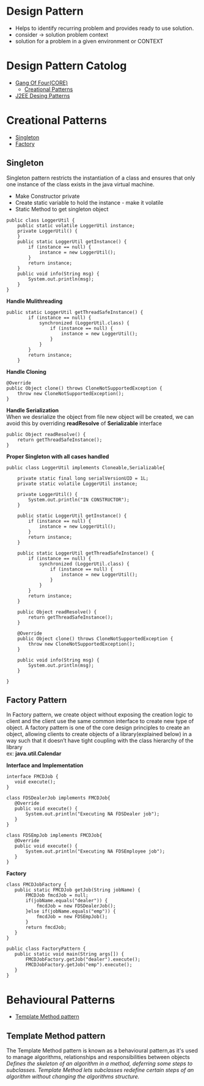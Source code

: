 # Design Pattern
* Helps to identify recurring problem and provides ready to use solution.
* consider -> solution problem context
* solution for a problem in a given environment or CONTEXT
# Design Pattern Catolog
* [Gang Of Four(CORE)](#core(gof)-design-patterns)
	* [Creational Patterns](#creational-patterns)
* [J2EE Desing Patterns](#j2ee-design-patterns)
	
# Creational Patterns
* [Singleton](#singleton-pattern)
* [Factory](#factory-pattern)
## Singleton
Singleton pattern restricts the instantiation of a class and ensures that only one instance of the class exists in the java virtual machine.
* Make Constructor private
* Create static variable to hold the instance - make it volatile
* Static Method to get singleton object

```
public class LoggerUtil {
	public static volatile LoggerUtil instance;
	private LoggerUtil() {
	}
	public static LoggerUtil getInstance() {
		if (instance == null) {
			instance = new LoggerUtil();
		}
		return instance;
	}
	public void info(String msg) {
		System.out.println(msg);
	}
}
```

**Handle Mulithreading** <br>
```
public static LoggerUtil getThreadSafeInstance() {
		if (instance == null) {
			synchronized (LoggerUtil.class) {
				if (instance == null) {
					instance = new LoggerUtil();
				}
			}
		}
		return instance;
	}
```
**Handle Cloning** <br>
```
@Override
public Object clone() throws CloneNotSupportedException {
	throw new CloneNotSupportedException();
}	
```
**Handle Serialization** <br>
When we desrialize the object from file new object will be created, we can avoid this by overriding **readResolve** of **Serializable** interface
```
public Object readResolve() {
	return getThreadSafeInstance();
}	
```
**Proper Singleton with all cases handled** <br>
```
public class LoggerUtil implements Cloneable,Serializable{
 
	private static final long serialVersionUID = 1L;
	private static volatile LoggerUtil instance;

	private LoggerUtil() {
		System.out.println("IN CONSTRUCTOR");
	}

	public static LoggerUtil getInstance() {
		if (instance == null) {
			instance = new LoggerUtil();
		}
		return instance;
	}

	public static LoggerUtil getThreadSafeInstance() {
		if (instance == null) {
			synchronized (LoggerUtil.class) {
				if (instance == null) {
					instance = new LoggerUtil();
				}
			}
		}
		return instance;
	}
 
	public Object readResolve() {
		return getThreadSafeInstance();
	}
	
	@Override
	public Object clone() throws CloneNotSupportedException {
		throw new CloneNotSupportedException();
	}	
	 
	public void info(String msg) {
		System.out.println(msg);
	}

}

```
## Factory Pattern
 In Factory pattern, we create object without exposing the creation logic to client and the client use the same common interface to create new type of object.
 A factory pattern is one of the core design principles to create an object, allowing clients to create objects of a library(explained below) in a way such that it doesn’t have tight coupling with the class hierarchy of the library <br> ex: **java.util.Calendar**<br>
 
**Interface and Implementation** <br>
 ```
 interface FMCDJob {
	void execute();
}

class FDSDealerJob implements FMCDJob{
	@Override
	public void execute() {
		System.out.println("Executing NA FDSDealer job");
	}	
}

class FDSEmpJob implements FMCDJob{
	@Override
	public void execute() {
		System.out.println("Executing NA FDSEmployee job");
	}	
}
 ```
**Factory** 
 ```
 class FMCDJobFactory {
	public static FMCDJob getJob(String jobName) {
		FMCDJob fmcdJob = null;
		if(jobName.equals("dealer")) {
			fmcdJob = new FDSDealerJob();
		}else if(jobName.equals("emp")) {
			fmcdJob = new FDSEmpJob();
		}
		return fmcdJob;
	}
}

public class FactoryPattern {
	public static void main(String args[]) {
		FMCDJobFactory.getJob("dealer").execute();
		FMCDJobFactory.getJob("emp").execute();
	}
}
 ```
# Behavioural  Patterns
* [Template Method pattern](#template-method-pattern)
 
## Template Method pattern
The Template Method pattern is known as a behavioural pattern,as it's used to manage algorithms, relationships and responsibilities between objects<br>
_Defines the skeleton of an algorithm in a method, deferring some steps to subclasses. Template Method lets subclasses redefine certain steps of an algorithm without changing the algorithms structure._

